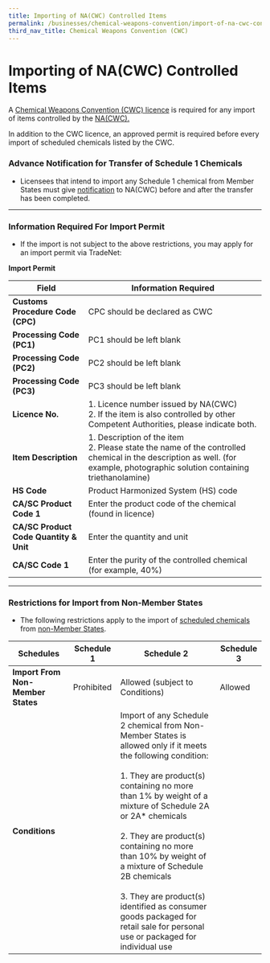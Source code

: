 ```yaml
---
title: Importing of NA(CWC) Controlled Items
permalink: /businesses/chemical-weapons-convention/import-of-na-cwc-controlled-items
third_nav_title: Chemical Weapons Convention (CWC)
---
```


# Importing of NA(CWC) Controlled Items

A  [Chemical Weapons Convention (CWC) licence](https://www.customs.gov.sg/businesses/chemical-weapons-convention/licensing-requirements) is required for any import of items controlled by the  [NA(CWC).](https://www.customs.gov.sg/businesses/chemical-weapons-convention)

In addition to the CWC licence, an approved permit is required before every import of scheduled chemicals listed by the CWC.


### **Advance Notification for Transfer of Schedule 1 Chemicals**

- Licensees that intend to import any Schedule 1 chemical from Member States must give [notification](https://www.customs.gov.sg/businesses/chemical-weapons-convention/declarations/advanced-notification-on-transfer-of-schedule-1-chemicals) to NA(CWC) before and after the transfer has been completed.

----

### **Information Required For Import Permit**

- If the import is not subject to the above restrictions, you may apply for an import permit via TradeNet:

**Import Permit**

| Field | Information Required |
|---|---|
| **Customs Procedure Code (CPC)** | CPC should be declared as CWC |
| **Processing Code (PC1)** | PC1 should be left blank |
| **Processing Code (PC2)** | PC2 should be left blank |
| **Processing Code (PC3)** | PC3 should be left blank |
| **Licence No.** |  1. Licence number issued by NA(CWC) <br> 2. If the item is also controlled by other Competent Authorities, please indicate both. |
| **Item Description** | 1.   Description of the item <br> 2. Please state the name of the controlled chemical in the description as well. (for example, photographic solution containing triethanolamine) |
| **HS Code** | Product Harmonized System (HS) code |
| **CA/SC Product Code 1** | Enter the product code of the chemical (found in licence) |
| **CA/SC Product Code Quantity & Unit** | Enter the quantity and unit |
| **CA/SC Code 1** | Enter the purity of the controlled chemical (for example, 40%) |

----

### **Restrictions for Import from Non-Member States**

- The following restrictions apply to the import of [scheduled chemicals](https://www.customs.gov.sg/-/media/cus/files/business/chemical-weapons-convention/guidetonacwclicencewithschchemlist.pdf?la=en&hash=BB1E42B4501617DFDA8B2AC9F57BED5D57FFDE34) from [non-Member States](http://www.opcw.org/about-opcw/member-states/).

| Schedules | Schedule 1 | Schedule 2 |  Schedule 3 |
|---|---|---|---|
| **Import From Non-Member States** | Prohibited | Allowed (subject to Conditions) | Allowed |
| **Conditions** | | Import of any Schedule 2 chemical from Non-Member States is allowed only if it meets the following condition: <br><br> 1. They are product(s) containing no more than 1% by weight of a mixture of Schedule 2A or 2A* chemicals <br><br> 2. They are product(s) containing no more than 10% by weight of a mixture of Schedule 2B chemicals <br><br> 3.  They are product(s) identified as consumer goods packaged for retail sale for personal use or packaged for individual use | |
